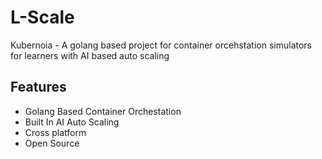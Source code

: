 
# L-Scale

Kubernoia - A golang based project for container orcehstation simulators for learners with AI based auto scaling

## Features

- Golang Based Container Orchestation
- Built In AI Auto Scaling
- Cross platform
- Open Source
